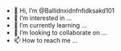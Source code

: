 - 👋 Hi, I’m @Ballidnxidnfnfidksakd101
- 👀 I’m interested in ...
- 🌱 I’m currently learning ...
- 💞️ I’m looking to collaborate on ...
- 📫 How to reach me ...

<!---
Ballidnxidnfnfidksakd101/Ballidnxidnfnfidksakd101 is a ✨ special ✨ repository because its `README.md` (this file) appears on your GitHub profile.
You can click the Preview link to take a look at your changes.
--->
